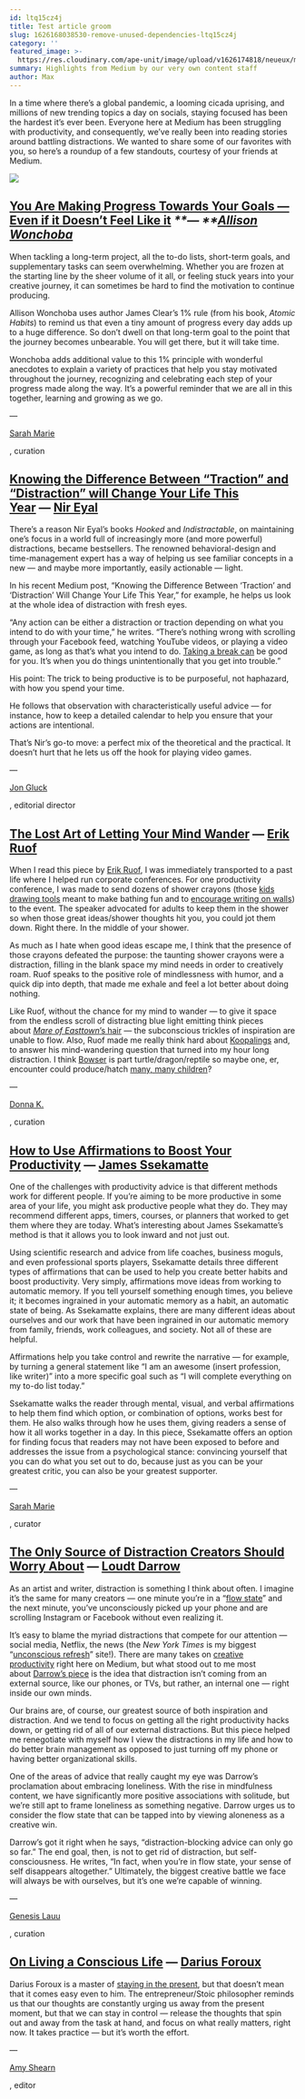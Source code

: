 ```yaml
---
id: ltq15cz4j
title: Test article groom
slug: 1626168038530-remove-unused-dependencies-ltq15cz4j
category: ''
featured_image: >-
  https://res.cloudinary.com/ape-unit/image/upload/v1626174818/neueux/media/articles/tacode02_red%20%281%29.webp
summary: Highlights from Medium by our very own content staff
author: Max
---
```

In a time where there’s a global pandemic, a looming cicada uprising, and millions of new trending topics a day on socials, staying focused has been the hardest it’s ever been. Everyone here at Medium has been struggling with productivity, and consequently, we’ve really been into reading stories around battling distractions. We wanted to share some of our favorites with you, so here’s a roundup of a few standouts, courtesy of your friends at Medium.

![](https://res.cloudinary.com/ape-unit/image/upload/v1626174818/neueux/media/articles/tacode02_red%20%281%29.webp)

## [**You Are Making Progress Towards Your Goals — Even if it Doesn’t Feel Like it**](https://allison-wonchoba.medium.com/you-are-making-progress-towards-your-goals-even-if-it-doesnt-feel-like-it-5fd6684246a8) _**— **[**Allison Wonchoba**](https://medium.com/u/60a344028b6e?source=post_page-----4c696f39a12d--------------------------------)_

When tackling a long-term project, all the to-do lists, short-term goals, and supplementary tasks can seem overwhelming. Whether you are frozen at the starting line by the sheer volume of it all, or feeling stuck years into your creative journey, it can sometimes be hard to find the motivation to continue producing.

Allison Wonchoba uses author James Clear’s 1% rule (from his book, _Atomic Habits_) to remind us that even a tiny amount of progress every day adds up to a huge difference. So don’t dwell on that long-term goal to the point that the journey becomes unbearable. You will get there, but it will take time.

Wonchoba adds additional value to this 1% principle with wonderful anecdotes to explain a variety of practices that help you stay motivated throughout the journey, recognizing and celebrating each step of your progress made along the way. It’s a powerful reminder that we are all in this together, learning and growing as we go.

—

[Sarah Marie](https://medium.com/u/f7d5821a4efd?source=post_page-----4c696f39a12d--------------------------------)

, curation

## [**Knowing the Difference Between “Traction” and “Distraction” will Change Your Life This Year**](https://nireyal.medium.com/knowing-the-difference-between-traction-and-distraction-will-change-your-life-this-year-dc085e7a6a21) **—** [**Nir Eyal**](https://medium.com/u/295258f6269d?source=post_page-----4c696f39a12d--------------------------------)

There’s a reason Nir Eyal’s books _Hooked_ and _Indistractable_, on maintaining one’s focus in a world full of increasingly more (and more powerful) distractions, became bestsellers. The renowned behavioral-design and time-management expert has a way of helping us see familiar concepts in a new — and maybe more importantly, easily actionable — light.

In his recent Medium post, “Knowing the Difference Between ‘Traction’ and ‘Distraction’ Will Change Your Life This Year,” for example, he helps us look at the whole idea of distraction with fresh eyes.

“Any action can be either a distraction or traction depending on what you intend to do with your time,” he writes. “There’s nothing wrong with scrolling through your Facebook feed, watching YouTube videos, or playing a video game, as long as that’s what you intend to do. [Taking a break can](https://www.nirandfar.com/how-to-spend-your-breaks-wisely-and-have-a-better-workday/) be good for you. It’s when you do things unintentionally that you get into trouble.”

His point: The trick to being productive is to be purposeful, not haphazard, with how you spend your time.

He follows that observation with characteristically useful advice — for instance, how to keep a detailed calendar to help you ensure that your actions are intentional.

That’s Nir’s go-to move: a perfect mix of the theoretical and the practical. It doesn’t hurt that he lets us off the hook for playing video games.

—

[Jon Gluck](https://medium.com/u/c40368eb8edc?source=post_page-----4c696f39a12d--------------------------------)

, editorial director

## [**The Lost Art of Letting Your Mind Wander**](https://medium.com/illumination/the-lost-art-of-letting-your-mind-wander-428b9c33127f) **—** [**Erik Ruof**](https://medium.com/u/1d308816d4fe?source=post_page-----4c696f39a12d--------------------------------)

When I read this piece by [Erik Ruof](https://eruof.medium.com/), I was immediately transported to a past life where I helped run corporate conferences. For one productivity conference, I was made to send dozens of shower crayons (those [kids drawing tools](https://parentingchaos.com/homemade-bath-crayons/) meant to make bathing fun and to [encourage writing on walls](https://twitter.com/DrMassicotte/status/930225763638317058)) to the event. The speaker advocated for adults to keep them in the shower so when those great ideas/shower thoughts hit you, you could jot them down. Right there. In the middle of your shower.

As much as I hate when good ideas escape me, I think that the presence of those crayons defeated the purpose: the taunting shower crayons were a distraction, filling in the blank space my mind needs in order to creatively roam. Ruof speaks to the positive role of mindlessness with humor, and a quick dip into depth, that made me exhale and feel a lot better about doing nothing.

Like Ruof, without the chance for my mind to wander — to give it space from the endless scroll of distracting blue light emitting think pieces about _[Mare of Easttown](https://www.indiewire.com/2021/05/mare-of-easttown-characters-bed-hair-1234636363/)_[’s hair](https://www.indiewire.com/2021/05/mare-of-easttown-characters-bed-hair-1234636363/) — the subconscious trickles of inspiration are unable to flow. Also, Ruof made me really think hard about [Koopalings](https://mario.fandom.com/wiki/Koopalings) and, to answer his mind-wandering question that turned into my hour long distraction. I think [Bowser](https://www.mariowiki.com/Bowser) is part turtle/dragon/reptile so maybe one, er, encounter could produce/hatch [many, many children](https://www.turtleconservationsociety.org.my/how-many-eggs-does-a-turtle-lay-at-a-time/)?

—

[Donna K.](https://medium.com/u/42f8e531c416?source=post_page-----4c696f39a12d--------------------------------)

, curation

## [**How to Use Affirmations to Boost Your Productivity**](https://medium.com/mind-cafe/how-to-use-affirmations-to-boost-your-productivity-6565e6a50737) **—** [**James Ssekamatte**](https://medium.com/u/409d690887d1?source=post_page-----4c696f39a12d--------------------------------)

One of the challenges with productivity advice is that different methods work for different people. If you’re aiming to be more productive in some area of your life, you might ask productive people what they do. They may recommend different apps, timers, courses, or planners that worked to get them where they are today. What’s interesting about James Ssekamatte’s method is that it allows you to look inward and not just out.

Using scientific research and advice from life coaches, business moguls, and even professional sports players, Ssekamatte details three different types of affirmations that can be used to help you create better habits and boost productivity. Very simply, affirmations move ideas from working to automatic memory. If you tell yourself something enough times, you believe it; it becomes ingrained in your automatic memory as a habit, an automatic state of being. As Ssekamatte explains, there are many different ideas about ourselves and our work that have been ingrained in our automatic memory from family, friends, work colleagues, and society. Not all of these are helpful.

Affirmations help you take control and rewrite the narrative — for example, by turning a general statement like “I am an awesome (insert profession, like writer)” into a more specific goal such as “I will complete everything on my to-do list today.”

Ssekamatte walks the reader through mental, visual, and verbal affirmations to help them find which option, or combination of options, works best for them. He also walks through how he uses them, giving readers a sense of how it all works together in a day. In this piece, Ssekamatte offers an option for finding focus that readers may not have been exposed to before and addresses the issue from a psychological stance: convincing yourself that you can do what you set out to do, because just as you can be your greatest critic, you can also be your greatest supporter.

—

[Sarah Marie](https://medium.com/u/f7d5821a4efd?source=post_page-----4c696f39a12d--------------------------------)

, curator

## [**The Only Source of Distraction Creators Should Worry About**](https://medium.com/swlh/the-only-source-of-distractions-creators-should-worry-about-3e610162d54d) **—** [**Loudt Darrow**](https://medium.com/u/daf04b4fd8eb?source=post_page-----4c696f39a12d--------------------------------)

As an artist and writer, distraction is something I think about often. I imagine it’s the same for many creators — one minute you’re in a “[flow state](https://medium.com/personal-growth-lab/how-to-reach-flow-state-using-10-flow-state-triggers-473aa28dc3e5)” and the next minute, you’ve unconsciously picked up your phone and are scrolling Instagram or Facebook without even realizing it.

It’s easy to blame the myriad distractions that compete for our attention — social media, Netflix, the news (the _New York Times_ is my biggest “[unconscious refresh](https://zulie.medium.com/how-to-stop-yourself-from-constantly-checking-your-notifications-dc0038f2b9f2)” site!). There are many takes on [creative productivity](https://skooloflife.medium.com/21-keys-to-creative-productivity-7b04cc01996e) right here on Medium, but what stood out to me most about [Darrow’s piece](https://medium.com/swlh/the-only-source-of-distractions-creators-should-worry-about-3e610162d54d) is the idea that distraction isn’t coming from an external source, like our phones, or TVs, but rather, an internal one — right inside our own minds.

Our brains are, of course, our greatest source of both inspiration and distraction. And we tend to focus on getting all the right productivity hacks down, or getting rid of all of our external distractions. But this piece helped me renegotiate with myself how I view the distractions in my life and how to do better brain management as opposed to just turning off my phone or having better organizational skills.

One of the areas of advice that really caught my eye was Darrow’s proclamation about embracing loneliness. With the rise in mindfulness content, we have significantly more positive associations with solitude, but we’re still apt to frame loneliness as something negative. Darrow urges us to consider the flow state that can be tapped into by viewing aloneness as a creative win.

Darrow’s got it right when he says, “distraction-blocking advice can only go so far.” The end goal, then, is not to get rid of distraction, but self-consciousness. He writes, “In fact, when you’re in flow state, your sense of self disappears altogether.” Ultimately, the biggest creative battle we face will always be with ourselves, but it’s one we’re capable of winning.

—

[Genesis Lauu](https://medium.com/u/519d8aef07c1?source=post_page-----4c696f39a12d--------------------------------)

, curation

## [**On Living a Conscious Life**](https://medium.com/darius-foroux/on-living-a-conscious-life-e07a05505e66) **—** [**Darius Foroux**](https://medium.com/u/54163a1723f6?source=post_page-----4c696f39a12d--------------------------------)

Darius Foroux is a master of [staying in the present](https://medium.com/darius-foroux/on-living-a-conscious-life-e07a05505e66), but that doesn’t mean that it comes easy even to him. The entrepreneur/Stoic philosopher reminds us that our thoughts are constantly urging us away from the present moment, but that we can stay in control — release the thoughts that spin out and away from the task at hand, and focus on what really matters, right now. It takes practice — but it’s worth the effort.

—

[Amy Shearn](https://medium.com/u/b137beb220b9?source=post_page-----4c696f39a12d--------------------------------)

, editor